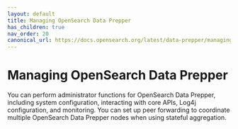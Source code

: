 ```yaml
---
layout: default
title: Managing OpenSearch Data Prepper
has_children: true
nav_order: 20
canonical_url: https://docs.opensearch.org/latest/data-prepper/managing-data-prepper/managing-data-prepper/
---
```


# Managing OpenSearch Data Prepper

You can perform administrator functions for OpenSearch Data Prepper, including system configuration, interacting with core APIs, Log4j configuration, and monitoring. You can set up peer forwarding to coordinate multiple OpenSearch Data Prepper nodes when using stateful aggregation. 
